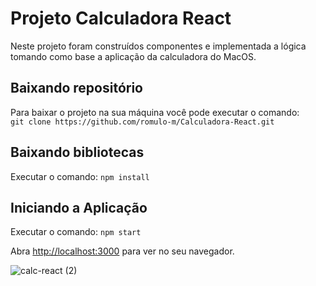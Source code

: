 # Projeto Calculadora React

Neste projeto foram construídos componentes e implementada a lógica tomando como base a aplicação da calculadora do MacOS.

## Baixando repositório
Para baixar o projeto na sua máquina você pode executar o comando:  
`git clone https://github.com/romulo-m/Calculadora-React.git`

## Baixando bibliotecas
Executar o comando: `npm install`
<br>

## Iniciando a Aplicação
Executar o comando: `npm start`


Abra [http://localhost:3000](http://localhost:3000) para ver no seu navegador.

![calc-react (2)](https://user-images.githubusercontent.com/86934122/187046463-8d4e015d-108e-46f5-9b48-893c004385e3.png)
